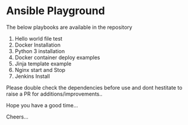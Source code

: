 # Ansible Playground

The below playbooks are available in the repository
1. Hello world file test
2. Docker Installation
3. Python 3 installation
4. Docker container deploy examples
5. Jinja template example
6. Nginx start and Stop 
7. Jenkins Install

Please double check the dependencies before use and dont hestitate to raise a PR for additions/improvements..

Hope you have a good time...

Cheers...
